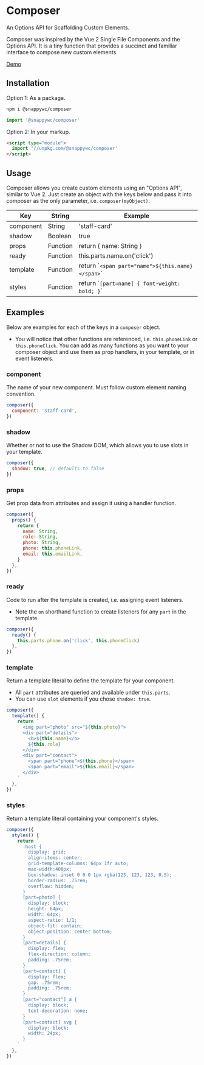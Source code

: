 # Composer

An Options API for Scaffolding Custom Elements.

Composer was inspired by the Vue 2 Single File Components and the Options API. It is a tiny function that provides a succinct and familiar interface to compose new custom elements.

[Demo](https://codepen.io/jameslovallo/pen/xxWzjeb)

## Installation

Option 1: As a package.

```sh
npm i @snappywc/composer
```

```js
import '@snappywc/composer'
```

Option 2: In your markup.

```html
<script type="module">
  import '//unpkg.com/@snappywc/composer'
</script>
```

## Usage

Composer allows you create custom elements using an "Options API", similar to Vue 2. Just create an object with the keys below and pass it into composer as the only parameter, i.e. `composer(myObject)`.

| Key       | String   | Example                                            |
| --------- | -------- | -------------------------------------------------- |
| component | String   | 'staff-card'                                       |
| shadow    | Boolean  | true                                               |
| props     | Function | return { name: String }                            |
| ready     | Function | this.parts.name.on('click')                        |
| template  | Function | return \``<span part="name">${this.name}</span>`\` |
| styles    | Function | return \``[part=name] { font-weight: bold; }`\`    |

## Examples

Below are examples for each of the keys in a `composer` object.

- You will notice that other functions are referenced, i.e. `this.phoneLink` or `this.phoneClick`. You can add as many functions as you want to your composer object and use them as prop handlers, in your template, or in event listeners.

### component

The name of your new component. Must follow custom element naming convention.

```js
composer({
  component: 'staff-card',
})
```

### shadow

Whether or not to use the Shadow DOM, which allows you to use slots in your template.

```js
composer({
  shadow: true, // defaults to false
})
```

### props

Get prop data from attributes and assign it using a handler function.

```js
composer({
  props() {
    return {
      name: String,
      role: String,
      photo: String,
      phone: this.phoneLink,
      email: this.emailLink,
    }
  },
})
```

### ready

Code to run after the template is created, i.e. assigning event listeners.

- Note the `on` shorthand function to create listeners for any `part` in the template.

```js
composer({
  ready() {
    this.parts.phone.on('click', this.phoneClick)
  },
})
```

### template

Return a template literal to define the template for your component.

- All `part` attributes are queried and available under `this.parts`.
- You can use `slot` elements if you chose `shadow: true`.

```js
composer({
  template() {
    return `
      <img part="photo" src="${this.photo}">
      <div part="details">
        <b>${this.name}</b>
        ${this.role}
      </div>
      <div part="contact">
        <span part="phone">${this.phone}</span>
        <span part="email">${this.email}</span>
      </div>
    `
  },
})
```

### styles

Return a template literal containing your component's styles.

```js
composer({
  styles() {
    return `
      :host {
        display: grid;
        align-items: center;
        grid-template-columns: 64px 1fr auto;
        max-width:400px;
        box-shadow: inset 0 0 0 1px rgba(123, 123, 123, 0.5);
        border-radius: .75rem;
        overflow: hidden;
      }
      [part=photo] {
        display: block;
        height: 64px;
        width: 64px;
        aspect-ratio: 1/1;
        object-fit: contain;
        object-position: center bottom;
      }
      [part=details] {
        display: flex;
        flex-direction: column;
        padding: .75rem;
      }
      [part=contact] {
        display: flex;
        gap: .75rem;
        padding: .75rem;
      }
      [part="contact"] a {
        display: block;
        text-decoration: none;
      }
      [part=contact] svg {
        display: block;
        width: 24px;
      }
    `
  },
})
```
